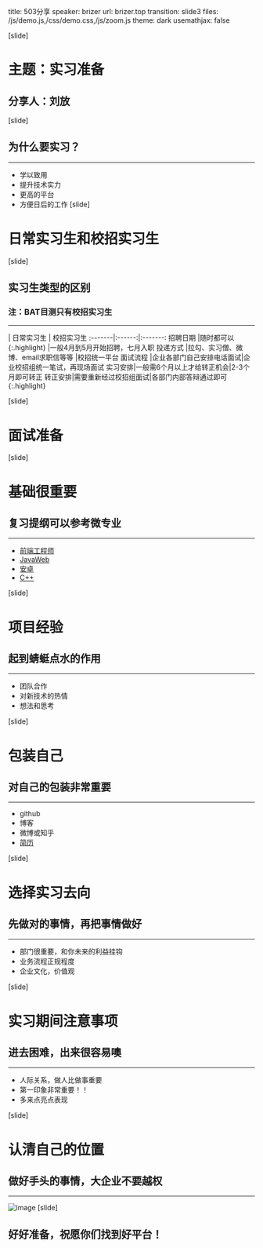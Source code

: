 title: 503分享
speaker: brizer
url: brizer.top
transition: slide3
files: /js/demo.js,/css/demo.css,/js/zoom.js
theme: dark
usemathjax: false


[slide]
# 主题：实习准备
## 分享人：刘放
[slide]
## 为什么要实习？
----
* 学以致用
* 提升技术实力
* 更高的平台
* 方便日后的工作
[slide]
# 日常实习生和校招实习生
[slide]
## 实习生类型的区别
### 注：BAT目测只有校招实习生
---
| 日常实习生 | 校招实习生 
:-------|:------:|:-------:
招聘日期 |随时都可以  {:.highlight} |一般4月到5月开始招聘，七月入职
投递方式 |拉勾、实习僧、微博、email求职信等等 |校招统一平台
面试流程 |企业各部门自己安排电话面试|企业校招组统一笔试，再现场面试
实习安排|一般需6个月以上才给转正机会|2-3个月即可转正
转正安排|需要重新经过校招组面试|各部门内部答辩通过即可  {:.highlight} 

[slide]
# 面试准备

[slide]
# 基础很重要
## 复习提纲可以参考微专业
----
* [前端工程师](http://study.163.com/topics/Front_end/)
* [JavaWeb](http://study.163.com/topics/java_web/)
* [安卓](http://study.163.com/topics/android_course/)
* [C++](http://mooc.study.163.com/smartSpec/detail/1001137001.htm)

[slide]
# 项目经验
## 起到蜻蜓点水的作用
---
* 团队合作
* 对新技术的热情
* 想法和思考

[slide]
# 包装自己
## 对自己的包装非常重要
---
* github
* 博客
* 微博或知乎
* <span class="text-danger">[简历](./resume.pdf)</span>

[slide]
# 选择实习去向
## 先做对的事情，再把事情做好
---
* 部门很重要，和你未来的利益挂钩
* 业务流程正规程度
* 企业文化，价值观

[slide]
# 实习期间注意事项
## 进去困难，出来很容易噢
---
* 人际关系，做人比做事重要
* 第一印象非常重要！！
* 多来点亮点表现

[slide]
# 认清自己的位置
## 做好手头的事情，大企业不要越权
---
![image](http://7xavvn.com2.z0.glb.qiniucdn.com/31/1359794647300_p289t4.jpg!bigger)
[slide]
## 好好准备，祝愿你们找到好平台！